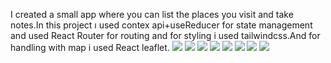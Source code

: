 I created a small app where you can list the places you visit and take notes.In this project ı used contex api+useReducer for state management and used React Router for routing and for styling i used tailwindcss.And for handling with map i used React leaflet.
![](https://github.com/yigithancocu/Travel-Notes/assets/116176666/60de86e4-31f6-4ecf-b2e0-6217990915c6)
![](https://github.com/yigithancocu/Travel-Notes/assets/116176666/ad80a919-f5b8-48b5-8004-ce2ff5165285)
![](https://github.com/yigithancocu/Travel-Notes/assets/116176666/cd4f5728-ac4f-4765-960f-8f12d8504703)
![](https://github.com/yigithancocu/Travel-Notes/assets/116176666/4e3dc90e-c76b-4244-9cbf-72fbb066706f)
![](https://github.com/yigithancocu/Travel-Notes/assets/116176666/b769b6de-927e-4028-bf34-d672f1713633)
![](https://github.com/yigithancocu/Travel-Notes/assets/116176666/2304087a-37f6-463c-945a-7344c70cd996)
![](https://github.com/yigithancocu/Travel-Notes/assets/116176666/885066bf-1f11-4375-a3ea-584637a33ea8)
![](https://github.com/yigithancocu/Travel-Notes/assets/116176666/59bf28c4-b034-4634-b971-7c8f44338ffe)
